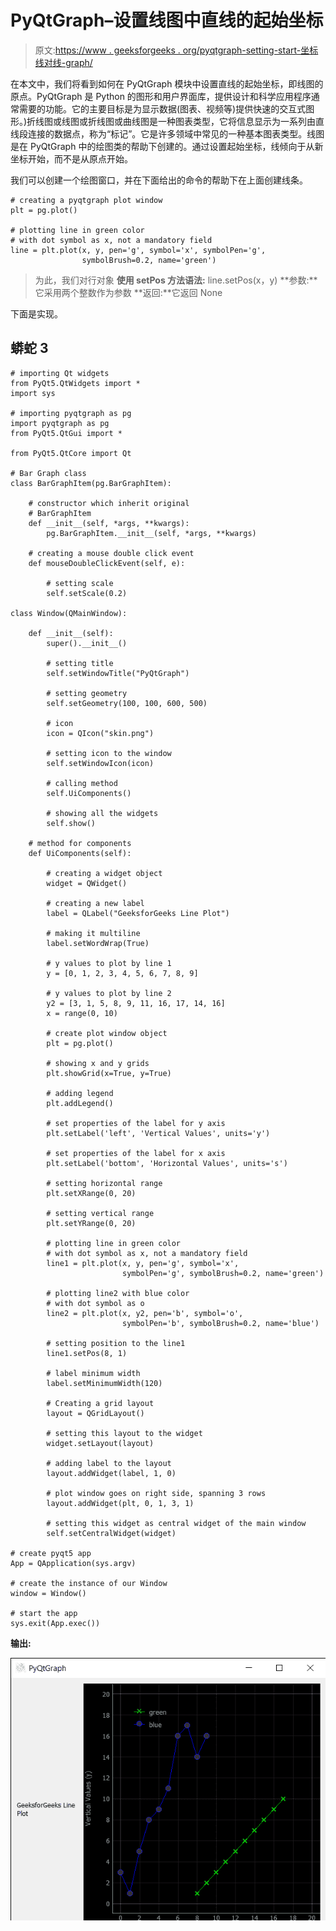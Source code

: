 # PyQtGraph–设置线图中直线的起始坐标

> 原文:[https://www . geeksforgeeks . org/pyqtgraph-setting-start-坐标线对线-graph/](https://www.geeksforgeeks.org/pyqtgraph-setting-starting-co-ordinates-of-line-in-line-graph/)

在本文中，我们将看到如何在 PyQtGraph 模块中设置直线的起始坐标，即线图的原点。PyQtGraph 是 Python 的图形和用户界面库，提供设计和科学应用程序通常需要的功能。它的主要目标是为显示数据(图表、视频等)提供快速的交互式图形。)折线图或线图或折线图或曲线图是一种图表类型，它将信息显示为一系列由直线段连接的数据点，称为“标记”。它是许多领域中常见的一种基本图表类型。线图是在 PyQtGraph 中的绘图类的帮助下创建的。通过设置起始坐标，线倾向于从新坐标开始，而不是从原点开始。

我们可以创建一个绘图窗口，并在下面给出的命令的帮助下在上面创建线条。

```
# creating a pyqtgraph plot window
plt = pg.plot()

# plotting line in green color
# with dot symbol as x, not a mandatory field
line = plt.plot(x, y, pen='g', symbol='x', symbolPen='g',
                symbolBrush=0.2, name='green')
```

> 为此，我们对行对象
> **使用 setPos 方法语法:** line.setPos(x，y)
> **参数:**它采用两个整数作为参数
> **返回:**它返回 None

下面是实现。

## 蟒蛇 3

```
# importing Qt widgets
from PyQt5.QtWidgets import *
import sys

# importing pyqtgraph as pg
import pyqtgraph as pg
from PyQt5.QtGui import *

from PyQt5.QtCore import Qt

# Bar Graph class
class BarGraphItem(pg.BarGraphItem):

    # constructor which inherit original
    # BarGraphItem
    def __init__(self, *args, **kwargs):
        pg.BarGraphItem.__init__(self, *args, **kwargs)

    # creating a mouse double click event
    def mouseDoubleClickEvent(self, e):

        # setting scale
        self.setScale(0.2)

class Window(QMainWindow):

    def __init__(self):
        super().__init__()

        # setting title
        self.setWindowTitle("PyQtGraph")

        # setting geometry
        self.setGeometry(100, 100, 600, 500)

        # icon
        icon = QIcon("skin.png")

        # setting icon to the window
        self.setWindowIcon(icon)

        # calling method
        self.UiComponents()

        # showing all the widgets
        self.show()

    # method for components
    def UiComponents(self):

        # creating a widget object
        widget = QWidget()

        # creating a new label
        label = QLabel("GeeksforGeeks Line Plot")

        # making it multiline
        label.setWordWrap(True)

        # y values to plot by line 1
        y = [0, 1, 2, 3, 4, 5, 6, 7, 8, 9]

        # y values to plot by line 2
        y2 = [3, 1, 5, 8, 9, 11, 16, 17, 14, 16]
        x = range(0, 10)

        # create plot window object
        plt = pg.plot()

        # showing x and y grids
        plt.showGrid(x=True, y=True)

        # adding legend
        plt.addLegend()

        # set properties of the label for y axis
        plt.setLabel('left', 'Vertical Values', units='y')

        # set properties of the label for x axis
        plt.setLabel('bottom', 'Horizontal Values', units='s')

        # setting horizontal range
        plt.setXRange(0, 20)

        # setting vertical range
        plt.setYRange(0, 20)

        # plotting line in green color
        # with dot symbol as x, not a mandatory field
        line1 = plt.plot(x, y, pen='g', symbol='x',
                         symbolPen='g', symbolBrush=0.2, name='green')

        # plotting line2 with blue color
        # with dot symbol as o
        line2 = plt.plot(x, y2, pen='b', symbol='o',
                         symbolPen='b', symbolBrush=0.2, name='blue')

        # setting position to the line1
        line1.setPos(8, 1)

        # label minimum width
        label.setMinimumWidth(120)

        # Creating a grid layout
        layout = QGridLayout()

        # setting this layout to the widget
        widget.setLayout(layout)

        # adding label to the layout
        layout.addWidget(label, 1, 0)

        # plot window goes on right side, spanning 3 rows
        layout.addWidget(plt, 0, 1, 3, 1)

        # setting this widget as central widget of the main window
        self.setCentralWidget(widget)

# create pyqt5 app
App = QApplication(sys.argv)

# create the instance of our Window
window = Window()

# start the app
sys.exit(App.exec())
```

**输出:**

![](img/23985b8a92ea07a182af29bca4214c0d.png)